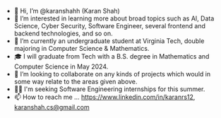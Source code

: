 - 👋 Hi, I’m @karanshahh (Karan Shah)
- 👀 I’m interested in learning more about broad topics such as AI, Data Science, Cyber Security, Software Engineer, several frontend and backend technologies, and so on. 
- 🌱 I’m currently an undergraduate student at Virginia Tech, double majoring in Computer Science & Mathematics.
- 🎓 I will graduate from Tech with a B.S. degree in Mathematics and Computer Science in May 2024.
- 💞️ I’m looking to collaborate on any kinds of projects which would in some way relate to the areas given above. 
- 👨‍💻 I'm seeking Software Engineering internships for this summer.
- 📫 How to reach me ... https://www.linkedin.com/in/karanrs12, karanshah.cs@gmail.com

<!---
karanshahh/karanshahh is a ✨ special ✨ repository because its `README.md` (this file) appears on your GitHub profile.
You can click the Preview link to take a look at your changes.
--->
